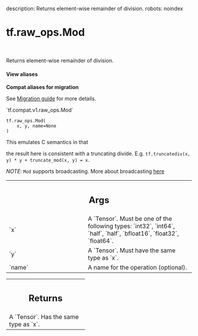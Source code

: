 description: Returns element-wise remainder of division.
robots: noindex

# tf.raw_ops.Mod

<!-- Insert buttons and diff -->

<table class="tfo-notebook-buttons tfo-api nocontent" align="left">

</table>



Returns element-wise remainder of division.


<section class="expandable">
  <h4 class="showalways">View aliases</h4>
  <p>
<b>Compat aliases for migration</b>
<p>See
<a href="https://www.tensorflow.org/guide/migrate">Migration guide</a> for
more details.</p>
<p>`tf.compat.v1.raw_ops.Mod`</p>
</p>
</section>

<pre class="devsite-click-to-copy prettyprint lang-py tfo-signature-link">
<code>tf.raw_ops.Mod(
    x, y, name=None
)
</code></pre>



<!-- Placeholder for "Used in" -->
 This emulates C semantics in that

the result here is consistent with a truncating divide. E.g.
`tf.truncatediv(x, y) * y + truncate_mod(x, y) = x`.

*NOTE*: `Mod` supports broadcasting. More about broadcasting
[here](http://docs.scipy.org/doc/numpy/user/basics.broadcasting.html)

<!-- Tabular view -->
 <table class="responsive fixed orange">
<colgroup><col width="214px"><col></colgroup>
<tr><th colspan="2"><h2 class="add-link">Args</h2></th></tr>

<tr>
<td>
`x`<a id="x"></a>
</td>
<td>
A `Tensor`. Must be one of the following types: `int32`, `int64`, `half`, `half`, `bfloat16`, `float32`, `float64`.
</td>
</tr><tr>
<td>
`y`<a id="y"></a>
</td>
<td>
A `Tensor`. Must have the same type as `x`.
</td>
</tr><tr>
<td>
`name`<a id="name"></a>
</td>
<td>
A name for the operation (optional).
</td>
</tr>
</table>



<!-- Tabular view -->
 <table class="responsive fixed orange">
<colgroup><col width="214px"><col></colgroup>
<tr><th colspan="2"><h2 class="add-link">Returns</h2></th></tr>
<tr class="alt">
<td colspan="2">
A `Tensor`. Has the same type as `x`.
</td>
</tr>

</table>

